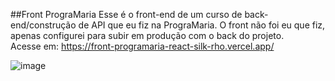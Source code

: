 ##Front PrograMaria
Esse é o front-end de um curso de back-end/construção de API que eu fiz na PrograMaria. O front não foi eu que fiz, apenas configurei para subir em produção com o back do projeto. <br>
Acesse em: https://front-programaria-react-silk-rho.vercel.app/

![image](https://github.com/gabriellebcastro/front-programaria-react/assets/35603949/4e0ff7ed-0fb0-45f7-94db-17491f80a8b4)
